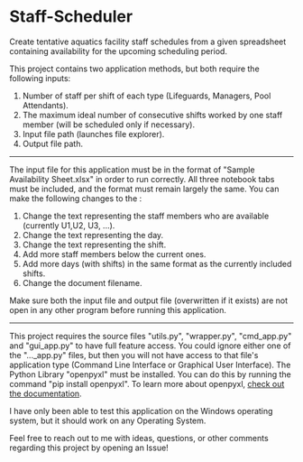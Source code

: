 # Staff-Scheduler
Create tentative aquatics facility staff schedules from a given spreadsheet containing availability for the upcoming scheduling period.


This project contains two application methods, but both require the following inputs:
1. Number of staff per shift of each type (Lifeguards, Managers, Pool Attendants).
2. The maximum ideal number of consecutive shifts worked by one staff member (will be scheduled only if necessary).
3. Input file path (launches file explorer).
4. Output file path.

<hr>

The input file for this application must be in the format of "Sample Availability Sheet.xlsx" in order to run correctly. All three notebook tabs must be included, and the format must remain largely the same. You can make the following changes to the :
1. Change the text representing the staff members who are available (currently U1,U2, U3, ...).
2. Change the text representing the day.
3. Change the text representing the shift.
4. Add more staff members below the current ones.
5. Add more days (with shifts) in the same format as the currently included shifts.
6. Change the document filename.

Make sure both the input file and output file (overwritten if it exists) are not open in any other program before running this application.

<hr>

This project requires the source files "utils.py", "wrapper.py", "cmd_app.py" and "gui_app.py" to have full feature access. You could ignore either one of the "..._app.py" files, but then you will not have access to that file's application type (Command Line Interface or Graphical User Interface). 
The Python Library "openpyxl" must be installed. You can do this by running the command "pip install openpyxl". To learn more about openpyxl, <a href="https://openpyxl.readthedocs.io/en/stable/">check out the documentation</a>.

I have only been able to test this application on the Windows operating system, but it should work on any Operating System.

Feel free to reach out to me with ideas, questions, or other comments regarding this project by opening an Issue!
